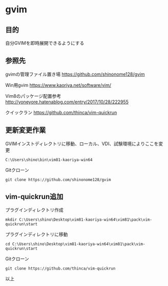 # gvim

## 目的

自分GVIMを即時展開できるようにする

## 参照先

gvimの管理ファイル置き場
https://github.com/shinonome128/gvim

Win用gvim
https://www.kaoriya.net/software/vim/

Vim8のパッケージ配置参考
http://yoneyore.hatenablog.com/entry/2017/10/28/222955

クイックラン
https://github.com/thinca/vim-quickrun

## 更新変更作業

GVIMインストディレクトリに移動、ローカル、VDI、試験環境によりここを変更
```
C:\Users\shino\bin\vim81-kaoriya-win64
```

Gitクローン
```
git clone https://github.com/shinonome128/gvim
```

## vim-quickrun追加

プラグインディレクトリ作成
```
mkdir C:\Users\shino\Desktop\vim81-kaoriya-win64\vim81\pack\vim-quickrun\start
```

プラグインディレクトリに移動
```
cd C:\Users\shino\Desktop\vim81-kaoriya-win64\vim81\pack\vim-quickrun\start
```

Gitクローン
```
git clone https://github.com/thinca/vim-quickrun
```

以上
